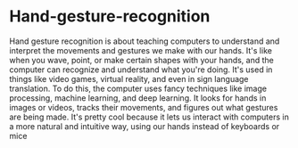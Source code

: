 # Hand-gesture-recognition
Hand gesture recognition is about teaching computers to understand and interpret the movements and gestures we make with our hands. It's like when you wave, point, or make certain shapes with your hands, and the computer can recognize and understand what you're doing. It's used in things like video games, virtual reality, and even in sign language translation. To do this, the computer uses fancy techniques like image processing, machine learning, and deep learning. It looks for hands in images or videos, tracks their movements, and figures out what gestures are being made. It's pretty cool because it lets us interact with computers in a more natural and intuitive way, using our hands instead of keyboards or mice

